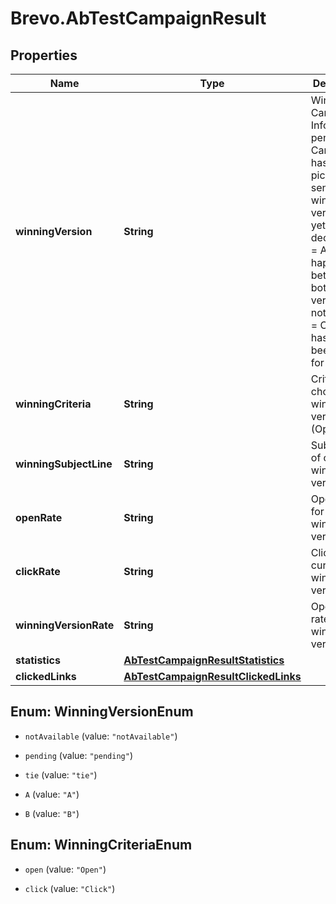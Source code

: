 # Brevo.AbTestCampaignResult

## Properties
Name | Type | Description | Notes
------------ | ------------- | ------------- | -------------
**winningVersion** | **String** | Winning Campaign Info. pending = Campaign has been picked for sending and winning version is yet to be decided, tie = A tie happened between both the versions, notAvailable = Campaign has not yet been picked for sending. | [optional] 
**winningCriteria** | **String** | Criteria choosen for winning version (Open/Click) | [optional] 
**winningSubjectLine** | **String** | Subject Line of current winning version | [optional] 
**openRate** | **String** | Open rate for current winning version | [optional] 
**clickRate** | **String** | Click rate for current winning version | [optional] 
**winningVersionRate** | **String** | Open/Click rate for the winner version | [optional] 
**statistics** | [**AbTestCampaignResultStatistics**](AbTestCampaignResultStatistics.md) |  | [optional] 
**clickedLinks** | [**AbTestCampaignResultClickedLinks**](AbTestCampaignResultClickedLinks.md) |  | [optional] 


<a name="WinningVersionEnum"></a>
## Enum: WinningVersionEnum


* `notAvailable` (value: `"notAvailable"`)

* `pending` (value: `"pending"`)

* `tie` (value: `"tie"`)

* `A` (value: `"A"`)

* `B` (value: `"B"`)




<a name="WinningCriteriaEnum"></a>
## Enum: WinningCriteriaEnum


* `open` (value: `"Open"`)

* `click` (value: `"Click"`)




